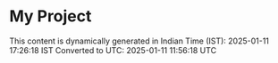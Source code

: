 # My Project

This content is dynamically generated in Indian Time (IST): 2025-01-11 17:26:18 IST
Converted to UTC: 2025-01-11 11:56:18 UTC
